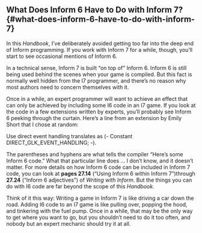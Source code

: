 ## What Does Inform 6 Have to Do with Inform 7? {#what-does-inform-6-have-to-do-with-inform-7}

In this _Handbook_, I’ve deliberately avoided getting too far into the deep end of Inform programming. If you work with Inform 7 for a while, though, you’ll start to see occasional mentions of Inform 6.

In a technical sense, Inform 7 is built “on top of” Inform 6\. Inform 6 is still being used behind the scenes when your game is compiled. But this fact is normally well hidden from the I7 programmer, and there’s no reason why most authors need to concern themselves with it.

Once in a while, an expert programmer will want to achieve an effect that can only be achieved by including some I6 code in an I7 game. If you look at the code in a few extensions written by experts, you’ll probably see Inform 6 peeking through the curtain. Here’s a line from an extension by Emily Short that I chose at random:

Use direct event handling translates as (- Constant DIRECT_GLK_EVENT_HANDLING; -).

The parentheses and hyphens are what tells the compiler “Here’s some Inform 6 code.” What that particular line does … I don’t know, and it doesn’t matter. For more details on how Inform 6 code can be included in Inform 7 code, you can look at **pages 27.14** (“Using Inform 6 within Inform 7”)through **27.24** (“Inform 6 adjectives”) of _Writing with Inform_. But the things you can do with I6 code are far beyond the scope of this _Handbook_.

Think of it this way: Writing a game in Inform 7 is like driving a car down the road. Adding I6 code to an I7 game is like pulling over, popping the hood, and tinkering with the fuel pump. Once in a while, that may be the only way to get where you want to go, but you shouldn’t need to do it too often, and nobody but an expert mechanic should try it at all.